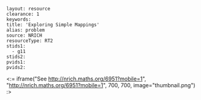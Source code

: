 ````
layout: resource
clearance: 1
keywords:
title: 'Exploring Simple Mappings'
alias: problem
source: NRICH
resourceType: RT2
stids1: 
  - g11
stids2:
pvids1:
pvids2:

````

<:= iframe("See http://nrich.maths.org/6951?mobile=1", "http://nrich.maths.org/6951?mobile=1", 700, 700, image="thumbnail.png") :>